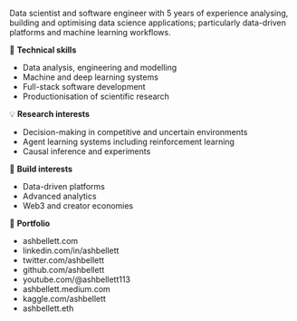 Data scientist and software engineer with 5 years of experience analysing, building and optimising data science applications; particularly data-driven platforms and machine learning workflows.

🔑 **Technical skills**
- Data analysis, engineering and modelling
- Machine and deep learning systems
- Full-stack software development
- Productionisation of scientific research

💡 **Research interests**
- Decision-making in competitive and uncertain environments
- Agent learning systems including reinforcement learning
- Causal inference and experiments

🔧 **Build interests**
- Data-driven platforms
- Advanced analytics
- Web3 and creator economies

📔 **Portfolio**
- ashbellett.com
- linkedin.com/in/ashbellett
- twitter.com/ashbellett
- github.com/ashbellett
- youtube.com/@ashbellett113
- ashbellett.medium.com
- kaggle.com/ashbellett
- ashbellett.eth
